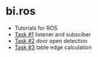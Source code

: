 # bi.ros

- Tutorials for ROS
- [Task #1](./hw1) listener and subsciber
- [Task #2](./hw2) door open detection
- [Task #3](./hw3) table edge calculation
